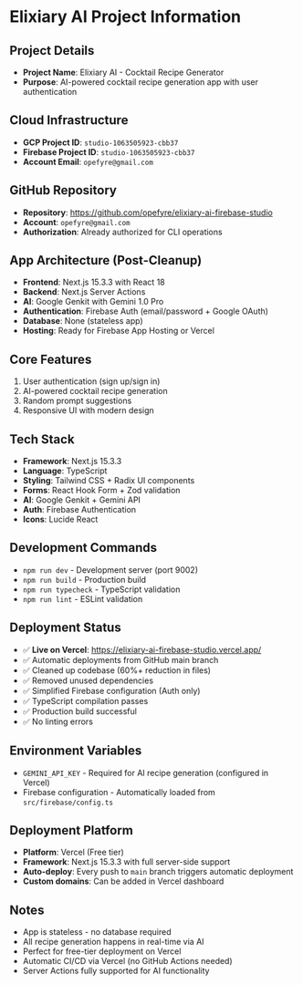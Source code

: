 # Elixiary AI Project Information

## Project Details
- **Project Name**: Elixiary AI - Cocktail Recipe Generator
- **Purpose**: AI-powered cocktail recipe generation app with user authentication

## Cloud Infrastructure
- **GCP Project ID**: `studio-1063505923-cbb37`
- **Firebase Project ID**: `studio-1063505923-cbb37`
- **Account Email**: `opefyre@gmail.com`

## GitHub Repository
- **Repository**: https://github.com/opefyre/elixiary-ai-firebase-studio
- **Account**: `opefyre@gmail.com`
- **Authorization**: Already authorized for CLI operations

## App Architecture (Post-Cleanup)
- **Frontend**: Next.js 15.3.3 with React 18
- **Backend**: Next.js Server Actions
- **AI**: Google Genkit with Gemini 1.0 Pro
- **Authentication**: Firebase Auth (email/password + Google OAuth)
- **Database**: None (stateless app)
- **Hosting**: Ready for Firebase App Hosting or Vercel

## Core Features
1. User authentication (sign up/sign in)
2. AI-powered cocktail recipe generation
3. Random prompt suggestions
4. Responsive UI with modern design

## Tech Stack
- **Framework**: Next.js 15.3.3
- **Language**: TypeScript
- **Styling**: Tailwind CSS + Radix UI components
- **Forms**: React Hook Form + Zod validation
- **AI**: Google Genkit + Gemini API
- **Auth**: Firebase Authentication
- **Icons**: Lucide React

## Development Commands
- `npm run dev` - Development server (port 9002)
- `npm run build` - Production build
- `npm run typecheck` - TypeScript validation
- `npm run lint` - ESLint validation

## Deployment Status
- ✅ **Live on Vercel**: https://elixiary-ai-firebase-studio.vercel.app/
- ✅ Automatic deployments from GitHub main branch
- ✅ Cleaned up codebase (60%+ reduction in files)
- ✅ Removed unused dependencies
- ✅ Simplified Firebase configuration (Auth only)
- ✅ TypeScript compilation passes
- ✅ Production build successful
- ✅ No linting errors

## Environment Variables
- `GEMINI_API_KEY` - Required for AI recipe generation (configured in Vercel)
- Firebase configuration - Automatically loaded from `src/firebase/config.ts`

## Deployment Platform
- **Platform**: Vercel (Free tier)
- **Framework**: Next.js 15.3.3 with full server-side support
- **Auto-deploy**: Every push to `main` branch triggers automatic deployment
- **Custom domains**: Can be added in Vercel dashboard

## Notes
- App is stateless - no database required
- All recipe generation happens in real-time via AI
- Perfect for free-tier deployment on Vercel
- Automatic CI/CD via Vercel (no GitHub Actions needed)
- Server Actions fully supported for AI functionality
